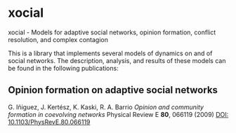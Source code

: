 # xocial
xocial - Models for adaptive social networks, opinion formation, conflict resolution, and complex contagion

This is a library that implements several models of dynamics on and of social networks. The description, analysis, and results of these models can be found in the following publications:

## Opinion formation on adaptive social networks

G. Iñiguez, J. Kertész, K. Kaski, R. A. Barrio
*Opinion and community formation in coevolving networks*
Physical Review E **80**, 066119 (2009)
[DOI: 10.1103/PhysRevE.80.066119](http://link.aps.org/doi/10.1103/PhysRevE.80.066119)
